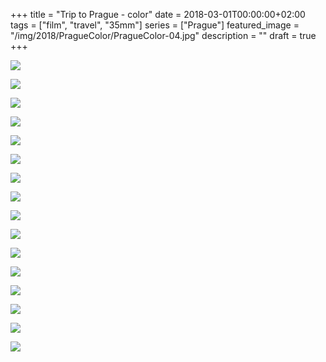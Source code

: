 +++
title =  "Trip to Prague - color"
date = 2018-03-01T00:00:00+02:00
tags = ["film", "travel", "35mm"]
series = ["Prague"]
featured_image = "/img/2018/PragueColor/PragueColor-04.jpg"
description = ""
draft = true
+++

![](/img/2018/PragueColor/PragueColor-01.jpg)

![](/img/2018/PragueColor/PragueColor-02.jpg)

![](/img/2018/PragueColor/PragueColor-03.jpg)

![](/img/2018/PragueColor/PragueColor-04.jpg)

![](/img/2018/PragueColor/PragueColor-05.jpg)

![](/img/2018/PragueColor/PragueColor-06.jpg)

![](/img/2018/PragueColor/PragueColor-07.jpg)

![](/img/2018/PragueColor/PragueColor-08.jpg)

![](/img/2018/PragueColor/PragueColor-09.jpg)

![](/img/2018/PragueColor/PragueColor-10.jpg)

![](/img/2018/PragueColor/PragueColor-11.jpg)

![](/img/2018/PragueColor/PragueColor-12.jpg)

![](/img/2018/PragueColor/PragueColor-13.jpg)

![](/img/2018/PragueColor/PragueColor-14.jpg)

![](/img/2018/PragueColor/PragueColor-15.jpg)

![](/img/2018/PragueColor/PragueColor-16.jpg)